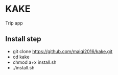 # KAKE
Trip app

## Install step
* git clone https://github.com/maiqi2016/kake.git
* cd kake
* chmod a+x install.sh
* ./install.sh